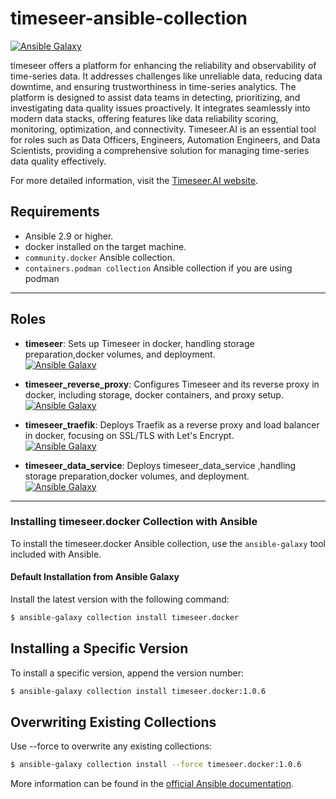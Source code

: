 # timeseer-ansible-collection

[![Ansible Galaxy](https://img.shields.io/badge/ansible--galaxy-timeseer_ansible_collection-yellow.svg)](https://galaxy.ansible.com/ui/namespaces/timeseer/)

timeseer offers a platform for enhancing the reliability and observability of time-series data. It addresses challenges like unreliable data, reducing data downtime, and ensuring trustworthiness in time-series analytics. The platform is designed to assist data teams in detecting, prioritizing, and investigating data quality issues proactively. It integrates seamlessly into modern data stacks, offering features like data reliability scoring, monitoring, optimization, and connectivity. Timeseer.AI is an essential tool for roles such as Data Officers, Engineers, Automation Engineers, and Data Scientists, providing a comprehensive solution for managing time-series data quality effectively.

For more detailed information, visit the [Timeseer.AI website](https://www.timeseer.ai/).

## Requirements

- Ansible 2.9 or higher.
- docker installed on the target machine.
- `community.docker` Ansible collection.
- `containers.podman collection` Ansible collection if you are using podman

---

## Roles

- **timeseer**: Sets up Timeseer in docker, handling storage preparation,docker volumes, and deployment.  
  [![Ansible Galaxy](https://img.shields.io/badge/docker-timeseer-yellow.svg)](https://github.com/timeseer-ai/timeseer-ansible-collection/tree/master/timeseer/docker/roles/timeseer)

- **timeseer_reverse_proxy**: Configures Timeseer and its reverse proxy in docker, including storage, docker containers, and proxy setup.  
  [![Ansible Galaxy](https://img.shields.io/badge/docker-timeseer_reverse_proxy-yellow.svg)](https://github.com/timeseer-ai/timeseer-ansible-collection/tree/master/timeseer/docker/roles/timeseer_reverse_proxy)

- **timeseer_traefik**: Deploys Traefik as a reverse proxy and load balancer in docker, focusing on SSL/TLS with Let's Encrypt.  
  [![Ansible Galaxy](https://img.shields.io/badge/docker-timeseer_traefik-yellow.svg)](https://github.com/timeseer-ai/timeseer-ansible-collection/tree/master/timeseer/docker/roles/traefik)

- **timeseer_data_service**: Deploys timeseer_data_service ,handling storage preparation,docker volumes, and deployment.  
  [![Ansible Galaxy](https://img.shields.io/badge/docker-timeseer_data_service-yellow.svg)](https://github.com/timeseer-ai/timeseer-ansible-collection/tree/master/timeseer/docker/roles/timeseer_data_service)

---

### Installing timeseer.docker Collection with Ansible

To install the timeseer.docker Ansible collection, use the `ansible-galaxy` tool included with Ansible.

#### Default Installation from Ansible Galaxy

Install the latest version with the following command:

```bash
$ ansible-galaxy collection install timeseer.docker
```

## Installing a Specific Version

To install a specific version, append the version number:

```bash
$ ansible-galaxy collection install timeseer.docker:1.0.6
```

## Overwriting Existing Collections

Use --force to overwrite any existing collections:

```bash
$ ansible-galaxy collection install --force timeseer.docker:1.0.6
```

More information can be found in the [official Ansible documentation](https://docs.ansible.com/).
